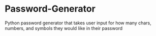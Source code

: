 # Password-Generator
Python password generator that takes user input for how many chars, numbers, and symbols they would like in their password
